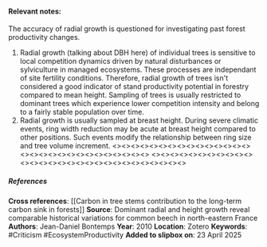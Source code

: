 #### **Relevant notes**:
The accuracy of radial growth is questioned for investigating past forest productivity changes. 
1. Radial growth (talking about DBH here) of individual trees is sensitive to local competition dynamics driven by natural disturbances or sylviculture in managed ecosystems. These processes are independant of site fertility conditions. Therefore, radial growth of trees isn't considered a good indicator of stand productivity potential in forestry compared to mean height. Sampling of trees is usually restricted to dominant trees which experience lower competition intensity and belong to a fairly stable population over time. 
2. Radial growth is usually sampled at breast height. During severe climatic events, ring width reduction may be acute at breast height compared to other positions. Such events modify the relationship between ring size and tree volume increment.
<><><><><><><><><><><><><><><><><><><><><><><><><><><><><>
<><><><><><><><><><><><><><><><><><><><><><><><><><><><><>
##### References
**Cross references**:
[[Carbon in tree stems contribution to the long-term carbon sink in forests]]
**Source**: Dominant radial and height growth reveal comparable historical variations for common beech in north-eastern France
**Authors**: Jean-Daniel Bontemps
**Year**: 2010
**Location**: Zotero
**Keywords**: #Criticism #EcosystemProductivity 
**Added to slipbox on**: 23 April 2025